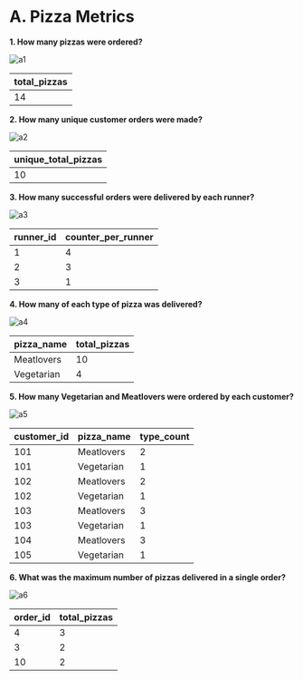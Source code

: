 # A. Pizza Metrics
**1. How many pizzas were ordered?** 

![a1](https://github.com/Sebsram/Case-Study---Pizza-Runner/assets/130475600/c66b6186-83af-4a23-acde-3762b220d984)

| total_pizzas |
| ------------ |
| 14           |

**2. How many unique customer orders were made?**

![a2](https://github.com/Sebsram/Case-Study---Pizza-Runner/assets/130475600/7d74b868-0cfd-4d17-93d9-6ceb1428ae4f)

| unique_total_pizzas |
| ------------------- |
| 10                  |

**3. How many successful orders were delivered by each runner?**

![a3](https://github.com/Sebsram/Case-Study---Pizza-Runner/assets/130475600/b1741437-03d3-4192-9ece-cec6d16fd027)

| runner_id | counter_per_runner |
| --------- | ------------------ |
| 1         | 4                  |
| 2         | 3                  |
| 3         | 1                  |

**4. How many of each type of pizza was delivered?**

![a4](https://github.com/Sebsram/Case-Study---Pizza-Runner/assets/130475600/e49d687b-4aea-45a7-8ae6-8bbeba6d2c88)

| pizza_name | total_pizzas |
| ---------- | ------------ |
| Meatlovers | 10           |
| Vegetarian | 4            |

**5. How many Vegetarian and Meatlovers were ordered by each customer?**

![a5](https://github.com/Sebsram/Case-Study---Pizza-Runner/assets/130475600/9d6e72f7-a1ac-4294-921f-bac83574b122)

| customer_id | pizza_name | type_count |
| ----------- | ---------- | ---------- |
| 101         | Meatlovers | 2          |
| 101         | Vegetarian | 1          |
| 102         | Meatlovers | 2          |
| 102         | Vegetarian | 1          |
| 103         | Meatlovers | 3          |
| 103         | Vegetarian | 1          |
| 104         | Meatlovers | 3          |
| 105         | Vegetarian | 1          |

**6. What was the maximum number of pizzas delivered in a single order?**

![a6](https://github.com/Sebsram/Case-Study---Pizza-Runner/assets/130475600/bacc00cc-8bd6-4a97-a979-5d15d997a329)

| order_id | total_pizzas |
| -------- | ------------ |
| 4        | 3            |
| 3        | 2            |
| 10       | 2            |
